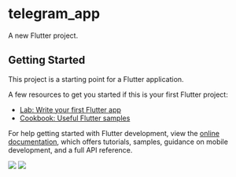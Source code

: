 # telegram_app

A new Flutter project.

## Getting Started

This project is a starting point for a Flutter application.

A few resources to get you started if this is your first Flutter project:

- [Lab: Write your first Flutter app](https://docs.flutter.dev/get-started/codelab)
- [Cookbook: Useful Flutter samples](https://docs.flutter.dev/cookbook)

For help getting started with Flutter development, view the
[online documentation](https://docs.flutter.dev/), which offers tutorials,
samples, guidance on mobile development, and a full API reference.

<p>

  <img src="https://github.com/swetapatel0904/telegram_app/assets/153794312/a1ceaa00-d201-44e9-9719-cf03791ab9a3"/>
  <img src="https://github.com/swetapatel0904/telegram_app/assets/153794312/686d1f72-c152-4072-b6dc-4b7562324e96"/>

</p>
